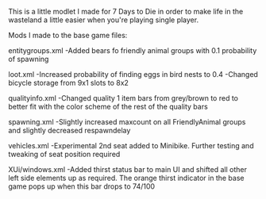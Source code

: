This is a little modlet I made for 7 Days to Die in order to make life in the wasteland a little easier when you're playing single player.

Mods I made to the base game files:

entitygroups.xml
-Added bears fo friendly animal groups with 0.1 probability of spawning

loot.xml
-Increased probability of finding eggs in bird nests to 0.4
-Changed bicycle storage from 9x1 slots to 8x2

qualityinfo.xml
-Changed quality 1 item bars from grey/brown to red to better fit with the color scheme of the rest of the quality bars

spawning.xml
-Slightly increased maxcount on all FriendlyAnimal groups and slightly decreased respawndelay

vehicles.xml
-Experimental 2nd seat added to Minibike. Further testing and tweaking of seat position required

XUi/windows.xml
-Added thirst status bar to main UI and shifted all other left side elements up as required. The orange thirst indicator in the base game pops up when this bar drops to 74/100